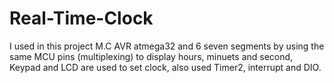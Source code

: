 # Real-Time-Clock
I used in this project M.C AVR atmega32 and 6 seven segments by using the same MCU pins (multiplexing) to display hours, minuets and second, Keypad and LCD are used to set clock, also used Timer2, interrupt and DIO.

